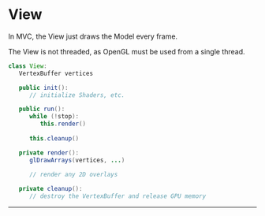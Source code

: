 
# View
In MVC, the View just draws the Model every frame.

The View is not threaded, as OpenGL must be used from a single thread.
```java
class View:
   VertexBuffer vertices

   public init():
      // initialize Shaders, etc.

   public run():
      while (!stop):
         this.render()
      
      this.cleanup()

   private render():
      glDrawArrays(vertices, ...)
      
      // render any 2D overlays

   private cleanup():
      // destroy the VertexBuffer and release GPU memory
```

---